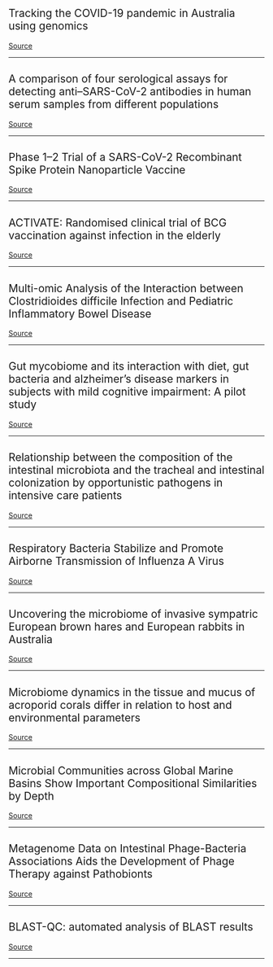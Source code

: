 ## <span style="font-weight:400;">Tracking the COVID-19 pandemic in Australia using genomics</span>

[Source](https://www.nature.com/articles/s41467-020-18314-x)

---

## <span style="font-weight:400;">A comparison of four serological assays for detecting anti–SARS-CoV-2 antibodies in human serum samples from different populations</span>

[Source](https://stm.sciencemag.org/content/12/559/eabc3103)

---

## <span style="font-weight:400;">Phase 1–2 Trial of a SARS-CoV-2 Recombinant Spike Protein Nanoparticle Vaccine</span>

[Source](https://www.nejm.org/doi/full/10.1056/NEJMoa2026920)

---

## <span style="font-weight:400;">ACTIVATE: Randomised clinical trial of BCG vaccination against infection in the elderly</span>

[Source](https://www.cell.com/cell/fulltext/S0092-8674(20)31139-9)

---

## <span style="font-weight:400;">Multi-omic Analysis of the Interaction between Clostridioides difficile Infection and Pediatric Inflammatory Bowel Disease </span>

[Source](https://www.cell.com/cell-host-microbe/fulltext/S1931-3128(20)30423-6)

---

## <span style="font-weight:400;">Gut mycobiome and its interaction with diet, gut bacteria and alzheimer’s disease markers in subjects with mild cognitive impairment: A pilot study</span>

[Source](https://www.thelancet.com/journals/ebiom/article/PIIS2352-3964(20)30326-1/fulltext)

---

## <span style="font-weight:400;">Relationship between the composition of the intestinal microbiota and the tracheal and intestinal colonization by opportunistic pathogens in intensive care patients</span>

[Source](https://journals.plos.org/plosone/article?id=10.1371/journal.pone.0237260)

---

## <span style="font-weight:400;">Respiratory Bacteria Stabilize and Promote Airborne Transmission of Influenza A Virus</span>

[Source](https://msystems.asm.org/content/5/5/e00762-20)

---

## <span style="font-weight:400;">Uncovering the microbiome of invasive sympatric European brown hares and European rabbits in Australia</span>

[Source](https://peerj.com/articles/9564/)

---

## <span style="font-weight:400;">Microbiome dynamics in the tissue and mucus of acroporid corals differ in relation to host and environmental parameters</span>

[Source](https://peerj.com/articles/9644/)

---

## <span style="font-weight:400;">Microbial Communities across Global Marine Basins Show Important Compositional Similarities by Depth</span>

[Source](https://mbio.asm.org/content/11/4/e01448-20)

---

## <span style="font-weight:400;">Metagenome Data on Intestinal Phage-Bacteria Associations Aids the Development of Phage Therapy against Pathobionts </span>

[Source](https://www.cell.com/cell-host-microbe/fulltext/S1931-3128(20)30344-9)

---

## <span style="font-weight:400;">BLAST-QC: automated analysis of BLAST results</span>

[Source](https://environmentalmicrobiome.biomedcentral.com/articles/10.1186/s40793-020-00361-y)

---

